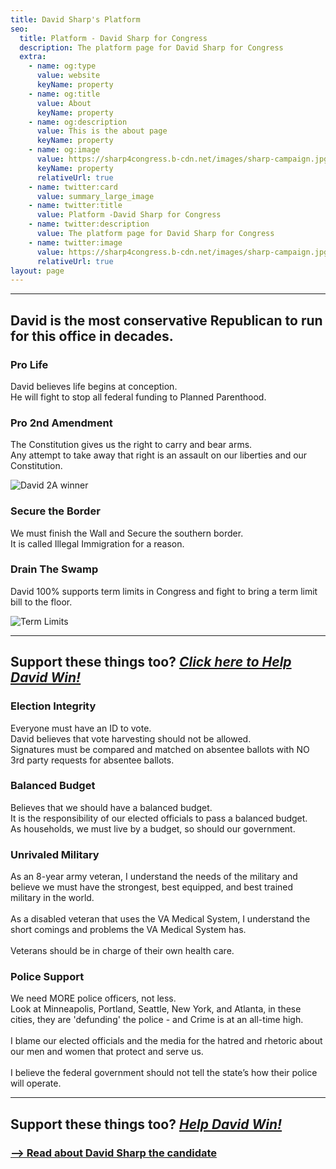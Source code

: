 ```yaml
---
title: David Sharp's Platform
seo:
  title: Platform - David Sharp for Congress
  description: The platform page for David Sharp for Congress
  extra:
    - name: og:type
      value: website
      keyName: property
    - name: og:title
      value: About
      keyName: property
    - name: og:description
      value: This is the about page
      keyName: property
    - name: og:image
      value: https://sharp4congress.b-cdn.net/images/sharp-campaign.jpg
      keyName: property
      relativeUrl: true
    - name: twitter:card
      value: summary_large_image
    - name: twitter:title
      value: Platform -David Sharp for Congress
    - name: twitter:description
      value: The platform page for David Sharp for Congress
    - name: twitter:image
      value: https://sharp4congress.b-cdn.net/images/sharp-campaign.jpg
      relativeUrl: true
layout: page
---
```

---
## David is the most conservative Republican to run for this office in decades.

### Pro Life
David believes life begins at conception.<br>
He will fight to stop all federal funding to Planned Parenthood.

### Pro 2nd Amendment
The Constitution gives us the right to carry and bear arms.<br>
Any attempt to take away that right is an assault on our liberties and our Constitution.
<br>

![David 2A winner](https://sharp4congress.b-cdn.net/images/david2a)


### Secure the Border
We must finish the Wall and Secure the southern border.<br>
It is called Illegal Immigration for a reason.

### Drain The Swamp
David 100% supports term limits in Congress and fight to bring a term limit bill to the floor.


![Term Limits](https://sharp4congress.b-cdn.net/images/highlights-6.png)

---
Support these things too?
***[Click here to Help David Win!](/support)***
---

### Election Integrity
Everyone must have an ID to vote.<br>
David believes that vote harvesting should not be allowed.<br>
Signatures must be compared and matched on absentee ballots with NO 3rd party requests for absentee ballots.

### Balanced Budget
Believes that we should have a balanced budget.<br>
It is the responsibility of our elected officials to pass a balanced budget.<br>
As households, we must live by a budget, so should our government.

### Unrivaled Military
As an 8-year army veteran, I understand the needs of the military and believe we must have the strongest, best equipped, and best trained military in the world.<br>
<br>As a disabled veteran that uses the VA Medical System, I understand the short comings and problems the VA Medical System has.<br>
<br>
Veterans should be in charge of their own health care.

### Police Support
We need MORE police officers, not less.<br>Look at Minneapolis, Portland, Seattle, New York, and Atlanta, in these cities, they are 'defunding' the police - and Crime is at an all-time high.<br><br>I blame our elected officials and the media for the hatred and rhetoric about our men and women that protect and serve us.<br><br>I believe the federal government should not tell the state’s how their police will operate.


---
Support these things too?
***[Help David Win!](/support)***
---

### [--> Read about David Sharp the candidate](/about-david)
